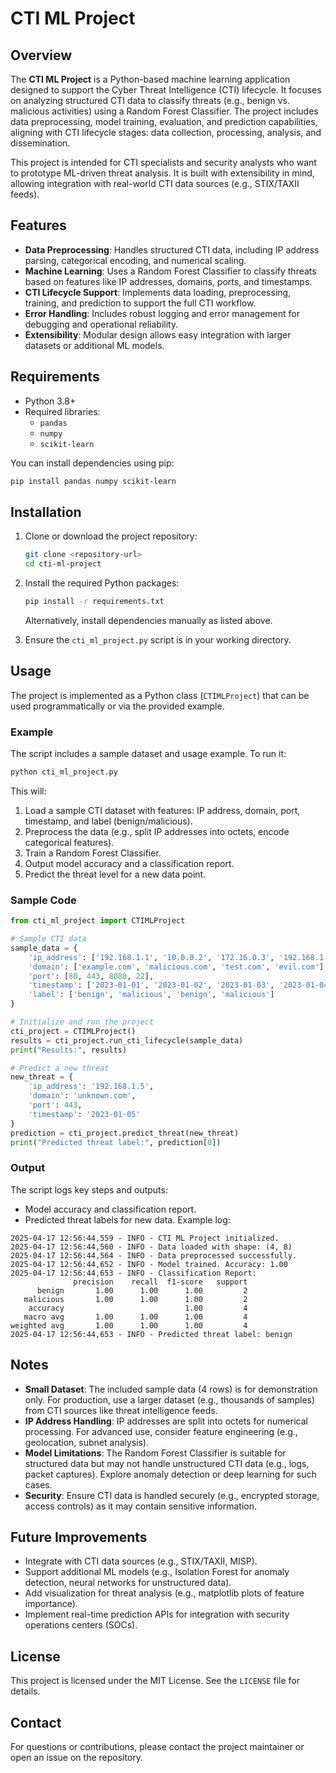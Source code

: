 # CTI ML Project

## Overview

The **CTI ML Project** is a Python-based machine learning application designed to support the Cyber Threat Intelligence (CTI) lifecycle. It focuses on analyzing structured CTI data to classify threats (e.g., benign vs. malicious activities) using a Random Forest Classifier. The project includes data preprocessing, model training, evaluation, and prediction capabilities, aligning with CTI lifecycle stages: data collection, processing, analysis, and dissemination.

This project is intended for CTI specialists and security analysts who want to prototype ML-driven threat analysis. It is built with extensibility in mind, allowing integration with real-world CTI data sources (e.g., STIX/TAXII feeds).

## Features

- **Data Preprocessing**: Handles structured CTI data, including IP address parsing, categorical encoding, and numerical scaling.
- **Machine Learning**: Uses a Random Forest Classifier to classify threats based on features like IP addresses, domains, ports, and timestamps.
- **CTI Lifecycle Support**: Implements data loading, preprocessing, training, and prediction to support the full CTI workflow.
- **Error Handling**: Includes robust logging and error management for debugging and operational reliability.
- **Extensibility**: Modular design allows easy integration with larger datasets or additional ML models.

## Requirements

- Python 3.8+
- Required libraries:
  - `pandas`
  - `numpy`
  - `scikit-learn`

You can install dependencies using pip:

```bash
pip install pandas numpy scikit-learn
```

## Installation

1. Clone or download the project repository:

   ```bash
   git clone <repository-url>
   cd cti-ml-project
   ```
2. Install the required Python packages:

   ```bash
   pip install -r requirements.txt
   ```

   Alternatively, install dependencies manually as listed above.
3. Ensure the `cti_ml_project.py` script is in your working directory.

## Usage

The project is implemented as a Python class (`CTIMLProject`) that can be used programmatically or via the provided example.

### Example

The script includes a sample dataset and usage example. To run it:

```bash
python cti_ml_project.py
```

This will:

1. Load a sample CTI dataset with features: IP address, domain, port, timestamp, and label (benign/malicious).
2. Preprocess the data (e.g., split IP addresses into octets, encode categorical features).
3. Train a Random Forest Classifier.
4. Output model accuracy and a classification report.
5. Predict the threat level for a new data point.

### Sample Code

```python
from cti_ml_project import CTIMLProject

# Sample CTI data
sample_data = {
    'ip_address': ['192.168.1.1', '10.0.0.2', '172.16.0.3', '192.168.1.4'],
    'domain': ['example.com', 'malicious.com', 'test.com', 'evil.com'],
    'port': [80, 443, 8080, 22],
    'timestamp': ['2023-01-01', '2023-01-02', '2023-01-03', '2023-01-04'],
    'label': ['benign', 'malicious', 'benign', 'malicious']
}

# Initialize and run the project
cti_project = CTIMLProject()
results = cti_project.run_cti_lifecycle(sample_data)
print("Results:", results)

# Predict a new threat
new_threat = {
    'ip_address': '192.168.1.5',
    'domain': 'unknown.com',
    'port': 443,
    'timestamp': '2023-01-05'
}
prediction = cti_project.predict_threat(new_threat)
print("Predicted threat label:", prediction[0])
```

### Output

The script logs key steps and outputs:

- Model accuracy and classification report.
- Predicted threat labels for new data. Example log:

```
2025-04-17 12:56:44,559 - INFO - CTI ML Project initialized.
2025-04-17 12:56:44,560 - INFO - Data loaded with shape: (4, 8)
2025-04-17 12:56:44,564 - INFO - Data preprocessed successfully.
2025-04-17 12:56:44,652 - INFO - Model trained. Accuracy: 1.00
2025-04-17 12:56:44,653 - INFO - Classification Report:
              precision    recall  f1-score   support
      benign       1.00      1.00      1.00         2
   malicious       1.00      1.00      1.00         2
    accuracy                           1.00         4
   macro avg       1.00      1.00      1.00         4
weighted avg       1.00      1.00      1.00         4
2025-04-17 12:56:44,653 - INFO - Predicted threat label: benign
```

## Notes

- **Small Dataset**: The included sample data (4 rows) is for demonstration only. For production, use a larger dataset (e.g., thousands of samples) from CTI sources like threat intelligence feeds.
- **IP Address Handling**: IP addresses are split into octets for numerical processing. For advanced use, consider feature engineering (e.g., geolocation, subnet analysis).
- **Model Limitations**: The Random Forest Classifier is suitable for structured data but may not handle unstructured CTI data (e.g., logs, packet captures). Explore anomaly detection or deep learning for such cases.
- **Security**: Ensure CTI data is handled securely (e.g., encrypted storage, access controls) as it may contain sensitive information.

## Future Improvements

- Integrate with CTI data sources (e.g., STIX/TAXII, MISP).
- Support additional ML models (e.g., Isolation Forest for anomaly detection, neural networks for unstructured data).
- Add visualization for threat analysis (e.g., matplotlib plots of feature importance).
- Implement real-time prediction APIs for integration with security operations centers (SOCs).

## License

This project is licensed under the MIT License. See the `LICENSE` file for details.

## Contact

For questions or contributions, please contact the project maintainer or open an issue on the repository.